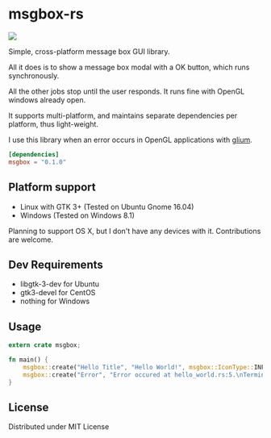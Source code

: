 # msgbox-rs

[![](http://meritbadge.herokuapp.com/msgbox)](https://crates.io/crates/msgbox)

Simple, cross-platform message box GUI library.

All it does is to show a message box modal with a OK button, which runs synchronously.

All the other jobs stop until the user responds.
It runs fine with OpenGL windows already open.

It supports multi-platform, and maintains separate dependencies per platform, thus light-weight.

I use this library when an error occurs in OpenGL applications with [glium](https://github.com/tomaka/glium).

```toml
[dependencies]
msgbox = "0.1.0"
```

## Platform support
* Linux with GTK 3+ (Tested on Ubuntu Gnome 16.04)
* Windows (Tested on Windows 8.1)

Planning to support OS X, but I don't have any devices with it. Contributions are welcome.

## Dev Requirements
* libgtk-3-dev for Ubuntu
* gtk3-devel for CentOS
* nothing for Windows

## Usage

```rust
extern crate msgbox;

fn main() {
    msgbox::create("Hello Title", "Hello World!", msgbox::IconType::INFO);
    msgbox::create("Error", "Error occured at hello_world.rs:5.\nTerminating..", msgbox::IconType::ERROR);
}
```

## License
Distributed under MIT License
